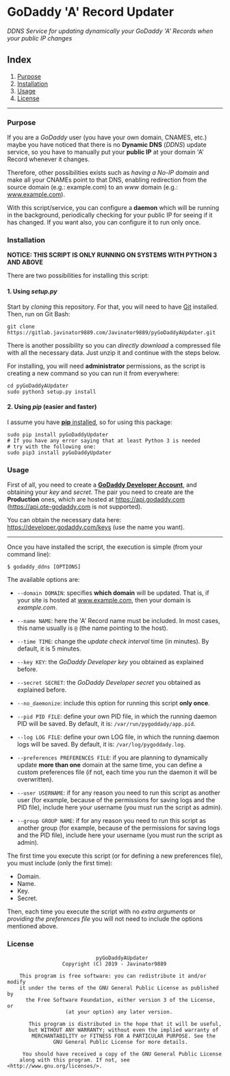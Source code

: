 # GoDaddy 'A' Record Updater

*DDNS Service for updating dynamically your GoDaddy 'A' Records when your public IP changes*

## Index

 1. [Purpose](#purpose)
 2. [Installation](#installation)
 3. [Usage](#usage)
 4. [License](#license)
 
------------

### Purpose

If you are a *GoDaddy* user (you have your own domain, CNAMES, etc.) maybe you have noticed that there is no **Dynamic 
DNS** (*DDNS*) update service, so you have to manually put your **public IP** at your domain 'A' Record whenever it 
changes.

Therefore, other possibilities exists such as *having a No-IP domain* and make all your CNAMEs point to that DNS, 
enabling redirection from the source domain (e.g.: example.com) to an *www* domain (e.g.: www.example.com).

With this script/service, you can configure a **daemon** which will be running in the background, periodically checking
for your public IP for seeing if it has changed. If you want also, you can configure it to run only once.

### Installation

**NOTICE: THIS SCRIPT IS ONLY RUNNING ON SYSTEMS WITH PYTHON 3 AND ABOVE**

There are two possibilities for installing this script:

#### 1. Using *setup.py*
   
   Start by *cloning* this repository. For that, you will need to have 
   [Git](https://git-scm.com/book/en/v2/Getting-Started-Installing-Git) installed. Then, run on Git Bash:
   ```text
   git clone https://gitlab.javinator9889.com/Javinator9889/pyGoDaddyAUpdater.git
   ```
   
   There is another possibility so you can *directly download* a compressed file with all the necessary data. Just unzip
   it and continue with the steps below.
   
   For installing, you will need **administrator** permissions, as the script is creating a new command so you can run
   it from everywhere:
   ```text
   cd pyGoDaddyAUpdater
   sudo python3 setup.py install
   ```
   
#### 2. Using *pip* (easier and faster)
   
   I assume you have [**pip** installed](https://www.makeuseof.com/tag/install-pip-for-python/), so for using this package:
   ```text
   sudo pip install pyGoDaddyUpdater
   # If you have any error saying that at least Python 3 is needed
   # try with the following one:
   sudo pip3 install pyGoDaddyUpdater
   ```
   
### Usage

First of all, you need to create a [**GoDaddy Developer Account**](https://developer.godaddy.com/getstarted), 
and obtaining your *key* and *secret*. The pair you need to create are the **Production** ones, which are hosted at
https://api.godaddy.com (https://api.ote-godaddy.com is not supported).

You can obtain the necessary data here: https://developer.godaddy.com/keys (use the name you want).

---------

Once you have installed the script, the execution is simple (from your command line):
```text
$ godaddy_ddns [OPTIONS]
```

The available options are:

 + `--domain DOMAIN`: specifies **which domain** will be updated. That is, if your site is hosted at www.example.com, then your
 domain is *example.com*.
 
 + `--name NAME`: here the 'A' Record name must be included. In most cases, this name usually is `@` (the name pointing to 
 the host).
 
 + `--time TIME`: change the *update check interval* time (in minutes). By default, it is 5 minutes.
 
 + `--key KEY`: the *GoDaddy Developer key* you obtained as explained before.
 
 + `--secret SECRET`: the *GoDaddy Developer secret* you obtained as explained before.
 
 + `--no_daemonize`: include this option for running this script **only once**.
 
 + `--pid PID FILE`: define your own PID file, in which the running daemon PID will be saved. By default, it is: 
 `/var/run/pygoddady/app.pid`.
 
 + `--log LOG FILE`: define your own LOG file, in which the running daemon logs will be saved. By default, it is:
 `/var/log/pygoddady.log`.
 
 + `--preferences PREFERENCES FILE`: if you are planning to dynamically update **more than one** domain at the same 
 time, you can define a custom preferences file (if not, each time you run the daemon it will be overwritten).
 
 + `--user USERNAME`: if for any reason you need to run this script as another user (for example, because of the 
 permissions for saving logs and the PID file), include here your username (you must run the script as admin).
 
 + `--group GROUP NAME`: if for any reason you need to run this script as another group (for example, because of the 
 permissions for saving logs and the PID file), include here your username (you must run the script as admin).
 
The first time you execute this script (or for defining a new preferences file), you must include (only the first time):
 + Domain.
 + Name.
 + Key.
 + Secret.

Then, each time you execute the script with no *extra arguments* or *providing the preferences file* you will not need
to include the options mentioned above.

### License

```text
                             pyGoDaddyAUpdater
                  Copyright (C) 2019 - Javinator9889

    This program is free software: you can redistribute it and/or modify
    it under the terms of the GNU General Public License as published by
      the Free Software Foundation, either version 3 of the License, or
                   (at your option) any later version.

       This program is distributed in the hope that it will be useful,
       but WITHOUT ANY WARRANTY; without even the implied warranty of
        MERCHANTABILITY or FITNESS FOR A PARTICULAR PURPOSE. See the
               GNU General Public License for more details.

     You should have received a copy of the GNU General Public License
    along with this program. If not, see <http://www.gnu.org/licenses/>.
```
 